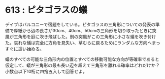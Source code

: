 # 613 : ピタゴラスの蟻

デイブはバルコニーで宿題をしている。ピタゴラスの三角形についての発表の準備で厚紙から辺の長さが30cm、40cm、50cmの三角形を切り取ったときに突風が三角形を庭に吹き飛ばした。別の突風がこの三角形に小さな蟻を吹き付けた。哀れな蟻は完全に方角を見失い、草むらに戻るためにランダムな方向へまっすぐに這い始める。

蟻のすべての可能な三角形内の位置とすべての移動可能な方向が等確率であると仮定して、蟻が三角形の最も長い辺を超えて三角形を離れる確率はどれだけか？  
小数点以下10桁に四捨五入して回答せよ。

